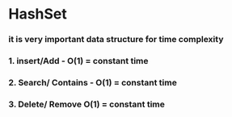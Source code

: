 # HashSet 

### it is very important data structure for time complexity

### 1. insert/Add - O(1) = constant time
### 2. Search/ Contains - O(1) = constant time
### 3. Delete/ Remove O(1) = constant time
